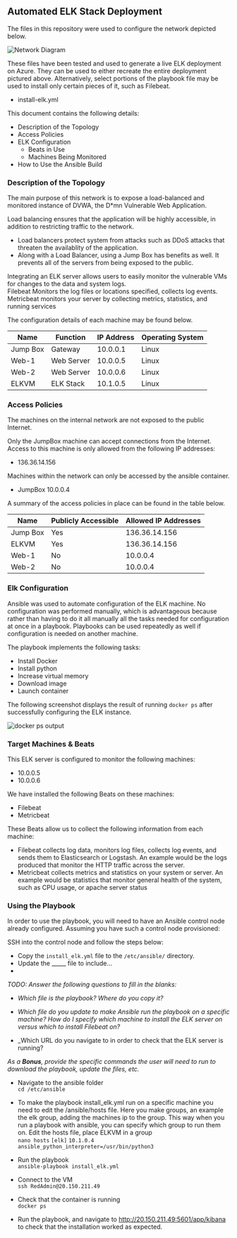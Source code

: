 ## Automated ELK Stack Deployment

The files in this repository were used to configure the network depicted below.

![Network Diagram](C:\Users\scott\OneDrive\Desktop\Cyber_Project_1\Project_1.draw.io.PNG) 

These files have been tested and used to generate a live ELK deployment on Azure. They can be used to either recreate the entire deployment pictured above. Alternatively, select portions of the playbook file may be used to install only certain pieces of it, such as Filebeat.

  - install-elk.yml

This document contains the following details:
- Description of the Topology
- Access Policies
- ELK Configuration
  - Beats in Use
  - Machines Being Monitored
- How to Use the Ansible Build


### Description of the Topology

The main purpose of this network is to expose a load-balanced and monitored instance of DVWA, the D*mn Vulnerable Web Application.

Load balancing ensures that the application will be highly accessible, in addition to restricting traffic to the network.
- Load balancers protect system from attacks such as DDoS attacks that threaten the availablity of the application. 
- Along with a Load Balancer, using a Jump Box has benefits as well. It prevents all of the servers from being exposed to the public.  

Integrating an ELK server allows users to easily monitor the vulnerable VMs for changes to the data and system logs.  
Filebeat Monitors the log files or locations specified, collects log events.    
Metricbeat monitors your server by collecting metrics, statistics, and running services  

The configuration details of each machine may be found below.

| Name     | Function | IP Address | Operating System |
|----------|----------|------------|------------------|
| Jump Box | Gateway  | 10.0.0.1   | Linux            |
| Web-1    |Web Server| 10.0.0.5   | Linux            |
| Web-2    |Web Server| 10.0.0.6   | Linux            |
| ELKVM    |ELK Stack | 10.1.0.5   | Linux            |

### Access Policies

The machines on the internal network are not exposed to the public Internet. 

Only the JumpBox machine can accept connections from the Internet. Access to this machine is only allowed from the following IP addresses:
- 136.36.14.156

Machines within the network can only be accessed by the ansible container.
- JumpBox 10.0.0.4  

A summary of the access policies in place can be found in the table below.

| Name     | Publicly Accessible | Allowed IP Addresses |
|----------|---------------------|----------------------|
| Jump Box | Yes                 | 136.36.14.156        |
| ELKVM    | Yes                 | 136.36.14.156        |
| Web-1    | No                  | 10.0.0.4             |
| Web-2    | No                  | 10.0.0.4             |

### Elk Configuration

Ansible was used to automate configuration of the ELK machine. No configuration was performed manually, which is advantageous because rather than having to do it all manually all the tasks needed for configuration at once in a playbook. Playbooks can be used repeatedly as well if configuration is needed on another machine.  

The playbook implements the following tasks:
- Install Docker
- Install python
- Increase virtual memory
- Download image
- Launch container

The following screenshot displays the result of running `docker ps` after successfully configuring the ELK instance.

![docker ps output](C:\Users\scott\OneDrive\Pictures\Cyber_Project_1\docker_ps_output.png) 

### Target Machines & Beats
This ELK server is configured to monitor the following machines:
- 10.0.0.5   
- 10.0.0.6  

We have installed the following Beats on these machines:
- Filebeat  
- Metricbeat  

These Beats allow us to collect the following information from each machine:  
- Filebeat collects log data, monitors log files, collects log events, and sends them to Elasticsearch or Logstash. An example would be the logs produced that monitor the HTTP traffic across the server.  
- Metricbeat collects metrics and statistics on your system or server. An example would be statistics that monitor general health of the system, such as CPU usage, or apache server status  

### Using the Playbook
In order to use the playbook, you will need to have an Ansible control node already configured. Assuming you have such a control node provisioned: 

SSH into the control node and follow the steps below:
- Copy the `install_elk.yml` file to the `/etc/ansible/` directory.
- Update the _____ file to include...
- 

_TODO: Answer the following questions to fill in the blanks:_
- _Which file is the playbook? Where do you copy it?_

- _Which file do you update to make Ansible run the playbook on a specific machine? How do I specify which machine to install the ELK server on versus which to install Filebeat on?_

- _Which URL do you navigate to in order to check that the ELK server is running?


_As a **Bonus**, provide the specific commands the user will need to run to download the playbook, update the files, etc._  

- Navigate to the ansible folder  
`cd /etc/ansible`

- To make the playbook install_elk.yml run on a specific machine you need to edit the /ansible/hosts file. Here you make groups, an example the elk group, adding the machines ip to the group. This way when you run a playbook with ansible, you can specify which group to run them on. 
Edit the hosts file, place ELKVM in a group  
`nano hosts`
`[elk]`
`10.1.0.4 ansible_python_interpreter=/usr/bin/python3`

- Run the playbook  
`ansible-playbook install_elk.yml`

- Connect to the VM  
`ssh RedAdmin@20.150.211.49`

- Check that the container is running  
`docker ps`

- Run the playbook, and navigate to http://20.150.211.49:5601/app/kibana to check that the installation worked as expected.
